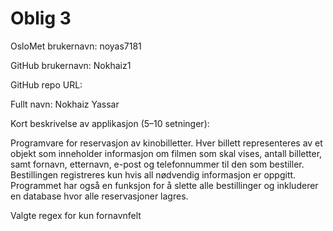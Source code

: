 # Oblig 3

OsloMet brukernavn: noyas7181

GitHub brukernavn: Nokhaiz1

GitHub repo URL:

Fullt navn: Nokhaiz Yassar

Kort beskrivelse av applikasjon (5–10 setninger):

Programvare for reservasjon av kinobilletter. Hver billett representeres av et objekt som inneholder informasjon om filmen som skal vises, antall billetter, samt fornavn, etternavn, e-post og telefonnummer til den som bestiller. Bestillingen registreres kun hvis all nødvendig informasjon er oppgitt. Programmet har også en funksjon for å slette alle bestillinger og inkluderer en database hvor alle reservasjoner lagres.

Valgte regex for kun fornavnfelt
